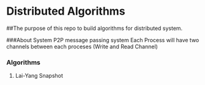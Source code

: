 # Distributed Algorithms

##The purpose of this repo to build algorithms for distributed system.

###About System
    P2P message passing system
    Each Process will have two channels between each proceses (Write and Read Channel) 

### Algorithms
1. Lai-Yang Snapshot
